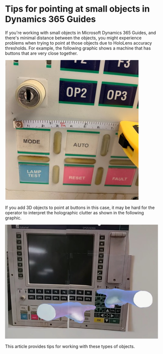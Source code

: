 

# Tips for pointing at small objects in Dynamics 365 Guides

If you're working with small objects in Microsoft Dynamics 365 Guides, and there's minimal distance between the objects, you might experience problems when trying to point at those objects due to HoloLens accuracy thresholds. For example, the following graphic shows a machine that has buttons that are very close together.

![Example of buttons placed close together.](media/small-holograms-example.jpg "Example of buttons placed close together")

If you add 3D objects to point at buttons in this case, it may be hard for the operator to interpret the holographic clutter as shown in the following graphic.

![Example of buttons placed close together with holographic pointers.](media/small-holograms-example-with-pointers.jpg "Example of buttons placed close together with holographic pointers")

This article provides tips for working with these types of objects.

## 
